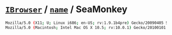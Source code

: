 # [`IBrowser`](/api/main/get-browser.md) / [`name`](../name.md) / SeaMonkey

```sh
Mozilla/5.0 (X11; U; Linux i686; en-US; rv:1.9.1b4pre) Gecko/20090405 SeaMonkey/2.0b1pre
Mozilla/5.0 (Macintosh; Intel Mac OS X 10.5; rv:10.0.1) Gecko/20100101 Firefox/10.0.1 SeaMonkey/2.7.1
```